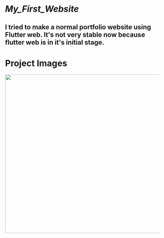 # _My_First_Website_

## I tried to make a normal portfolio website using Flutter web. It's not very stable now because flutter web is in it's initial stage.

# Project Images

<img src = "https://user-images.githubusercontent.com/61787056/79237932-5e401280-7e8c-11ea-8c8b-a5998505b522.png" width = 850 height = 520>
